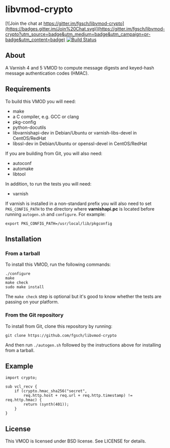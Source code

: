 libvmod-crypto
==============

[![Join the chat at https://gitter.im/fgsch/libvmod-crypto](https://badges.gitter.im/Join%20Chat.svg)](https://gitter.im/fgsch/libvmod-crypto?utm_source=badge&utm_medium=badge&utm_campaign=pr-badge&utm_content=badge)
[![Build Status](https://travis-ci.org/fgsch/libvmod-crypto.svg?branch=master)](https://travis-ci.org/fgsch/libvmod-crypto)

## About

A Varnish 4 and 5 VMOD to compute message digests and keyed-hash message
authentication codes (HMAC).

## Requirements

To build this VMOD you will need:

* make
* a C compiler, e.g. GCC or clang
* pkg-config
* python-docutils
* libvarnishapi-dev in Debian/Ubuntu or varnish-libs-devel in CentOS/RedHat
* libssl-dev in Debian/Ubuntu or openssl-devel in CentOS/RedHat

If you are building from Git, you will also need:

* autoconf
* automake
* libtool

In addition, to run the tests you will need:

* varnish

If varnish is installed in a non-standard prefix you will also need
to set `PKG_CONFIG_PATH` to the directory where **varnishapi.pc** is
located before running `autogen.sh` and `configure`.  For example:

```
export PKG_CONFIG_PATH=/usr/local/lib/pkgconfig
```

## Installation

### From a tarball

To install this VMOD, run the following commands:

```
./configure
make
make check
sudo make install
```

The `make check` step is optional but it's good to know whether the
tests are passing on your platform.

### From the Git repository

To install from Git, clone this repository by running:

```
git clone https://github.com/fgsch/libvmod-crypto
```

And then run `./autogen.sh` followed by the instructions above for
installing from a tarball.

## Example

```
import crypto;

sub vcl_recv {
	if (crypto.hmac_sha256("secret",
	    req.http.host + req.url + req.http.timestamp) != req.http.hmac) {
		return (synth(401));
	}
}
```

## License

This VMOD is licensed under BSD license. See LICENSE for details.
